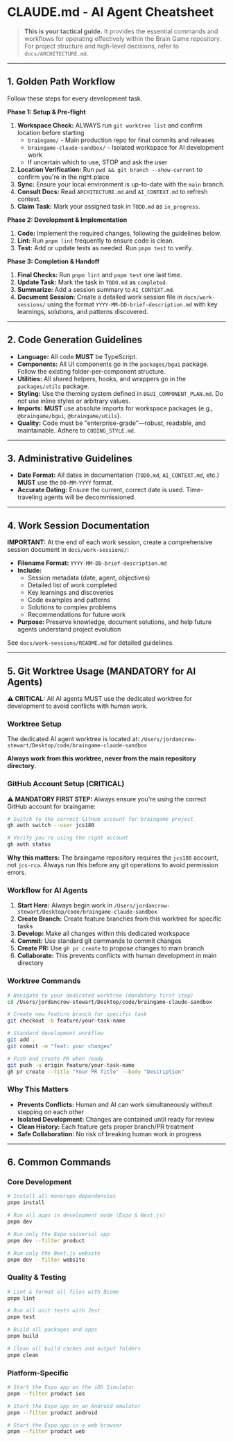 # CLAUDE.md - AI Agent Cheatsheet

> **This is your tactical guide.** It provides the essential commands and workflows for operating effectively within the Brain Game repository. For project structure and high-level decisions, refer to `docs/ARCHITECTURE.md`.

---

## 1. Golden Path Workflow
Follow these steps for every development task.

**Phase 1: Setup & Pre-flight**
1.  **Workspace Check:** ALWAYS run `git worktree list` and confirm location before starting
    - `braingame/` - Main production repo for final commits and releases
    - `braingame-claude-sandbox/` - Isolated workspace for AI development work
    - If uncertain which to use, STOP and ask the user
2.  **Location Verification:** Run `pwd && git branch --show-current` to confirm you're in the right place
3.  **Sync:** Ensure your local environment is up-to-date with the `main` branch.
4.  **Consult Docs:** Read `ARCHITECTURE.md` and `AI_CONTEXT.md` to refresh context.
5.  **Claim Task:** Mark your assigned task in `TODO.md` as `in_progress`.

**Phase 2: Development & Implementation**
1.  **Code:** Implement the required changes, following the guidelines below.
2.  **Lint:** Run `pnpm lint` frequently to ensure code is clean.
3.  **Test:** Add or update tests as needed. Run `pnpm test` to verify.

**Phase 3: Completion & Handoff**
1.  **Final Checks:** Run `pnpm lint` and `pnpm test` one last time.
2.  **Update Task:** Mark the task in `TODO.md` as `completed`.
3.  **Summarize:** Add a session summary to `AI_CONTEXT.md`.
4.  **Document Session:** Create a detailed work session file in `docs/work-sessions/` using the format `YYYY-MM-DD-brief-description.md` with key learnings, solutions, and patterns discovered.

---

## 2. Code Generation Guidelines

- **Language:** All code **MUST** be TypeScript.
- **Components:** All UI components go in the `packages/bgui` package. Follow the existing folder-per-component structure.
- **Utilities:** All shared helpers, hooks, and wrappers go in the `packages/utils` package.
- **Styling:** Use the theming system defined in `BGUI_COMPONENT_PLAN.md`. Do not use inline styles or arbitrary values.
- **Imports:** **MUST** use absolute imports for workspace packages (e.g., `@braingame/bgui`, `@braingame/utils`).
- **Quality:** Code must be "enterprise-grade"—robust, readable, and maintainable. Adhere to `CODING_STYLE.md`.

---

## 3. Administrative Guidelines

- **Date Format:** All dates in documentation (`TODO.md`, `AI_CONTEXT.md`, etc.) **MUST** use the `DD-MM-YYYY` format.
- **Accurate Dating:** Ensure the current, correct date is used. Time-traveling agents will be decommissioned.

---

## 4. Work Session Documentation

**IMPORTANT:** At the end of each work session, create a comprehensive session document in `docs/work-sessions/`:

- **Filename Format:** `YYYY-MM-DD-brief-description.md`
- **Include:**
  - Session metadata (date, agent, objectives)
  - Detailed list of work completed
  - Key learnings and discoveries
  - Code examples and patterns
  - Solutions to complex problems
  - Recommendations for future work
- **Purpose:** Preserve knowledge, document solutions, and help future agents understand project evolution

See `docs/work-sessions/README.md` for detailed guidelines.

---

## 5. Git Worktree Usage (MANDATORY for AI Agents)

**⚠️ CRITICAL:** All AI agents MUST use the dedicated worktree for development to avoid conflicts with human work.

### Worktree Setup
The dedicated AI agent worktree is located at: `/Users/jordancrow-stewart/Desktop/code/braingame-claude-sandbox`

**Always work from this worktree, never from the main repository directory.**

### GitHub Account Setup (CRITICAL)
**⚠️ MANDATORY FIRST STEP:** Always ensure you're using the correct GitHub account for braingame:

```bash
# Switch to the correct GitHub account for braingame project
gh auth switch --user jcs180

# Verify you're using the right account
gh auth status
```

**Why this matters:** The braingame repository requires the `jcs180` account, not `jcs-rca`. Always run this before any git operations to avoid permission errors.

### Workflow for AI Agents
1. **Start Here:** Always begin work in `/Users/jordancrow-stewart/Desktop/code/braingame-claude-sandbox`
2. **Create Branch:** Create feature branches from this worktree for specific tasks
3. **Develop:** Make all changes within this dedicated workspace
4. **Commit:** Use standard git commands to commit changes
5. **Create PR:** Use `gh pr create` to propose changes to main branch
6. **Collaborate:** This prevents conflicts with human development in main directory

### Worktree Commands
```bash
# Navigate to your dedicated worktree (mandatory first step)
cd /Users/jordancrow-stewart/Desktop/code/braingame-claude-sandbox

# Create new feature branch for specific task
git checkout -b feature/your-task-name

# Standard development workflow
git add .
git commit -m "feat: your changes"

# Push and create PR when ready
git push -u origin feature/your-task-name
gh pr create --title "Your PR Title" --body "Description"
```

### Why This Matters
- **Prevents Conflicts:** Human and AI can work simultaneously without stepping on each other
- **Isolated Development:** Changes are contained until ready for review
- **Clean History:** Each feature gets proper branch/PR treatment
- **Safe Collaboration:** No risk of breaking human work in progress

---

## 6. Common Commands

### Core Development
```bash
# Install all monorepo dependencies
pnpm install

# Run all apps in development mode (Expo & Next.js)
pnpm dev

# Run only the Expo universal app
pnpm dev --filter product

# Run only the Next.js website
pnpm dev --filter website
```

### Quality & Testing
```bash
# Lint & format all files with Biome
pnpm lint

# Run all unit tests with Jest
pnpm test

# Build all packages and apps
pnpm build

# Clean all build caches and output folders
pnpm clean
```

### Platform-Specific
```bash
# Start the Expo app on the iOS Simulator
pnpm --filter product ios

# Start the Expo app on an Android emulator
pnpm --filter product android

# Start the Expo app in a web browser
pnpm --filter product web
```

